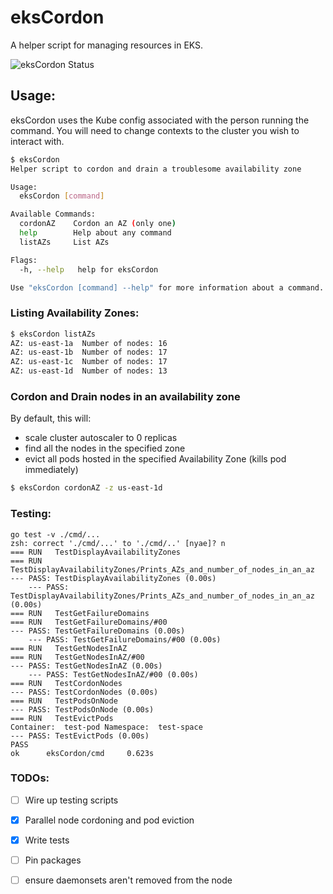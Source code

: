 # eksCordon
A helper script for managing resources in EKS.

![eksCordon Status](https://github.com/smarman85/eksCordon/actions/workflows/eksCordon_test.yaml/badge.svg)

## Usage:
eksCordon uses the Kube config associated with the person running the command. You will need to change contexts to the cluster you
wish to interact with.

```bash
$ eksCordon
Helper script to cordon and drain a troublesome availability zone

Usage:
  eksCordon [command]

Available Commands:
  cordonAZ    Cordon an AZ (only one)
  help        Help about any command
  listAZs     List AZs

Flags:
  -h, --help   help for eksCordon

Use "eksCordon [command] --help" for more information about a command.
```

### Listing Availability Zones:
```bash
$ eksCordon listAZs
AZ: us-east-1a  Number of nodes: 16
AZ: us-east-1b  Number of nodes: 17
AZ: us-east-1c  Number of nodes: 17
AZ: us-east-1d  Number of nodes: 13
```

### Cordon and Drain nodes in an availability zone
By default, this will:
  * scale cluster autoscaler to 0 replicas
  * find all the nodes in the specified zone
  * evict all pods hosted in the specified Availability Zone (kills pod immediately)

```bash
$ eksCordon cordonAZ -z us-east-1d
```

### Testing:
```
go test -v ./cmd/...
zsh: correct './cmd/...' to './cmd/..' [nyae]? n
=== RUN   TestDisplayAvailabilityZones
=== RUN   TestDisplayAvailabilityZones/Prints_AZs_and_number_of_nodes_in_an_az
--- PASS: TestDisplayAvailabilityZones (0.00s)
    --- PASS: TestDisplayAvailabilityZones/Prints_AZs_and_number_of_nodes_in_an_az (0.00s)
=== RUN   TestGetFailureDomains
=== RUN   TestGetFailureDomains/#00
--- PASS: TestGetFailureDomains (0.00s)
    --- PASS: TestGetFailureDomains/#00 (0.00s)
=== RUN   TestGetNodesInAZ
=== RUN   TestGetNodesInAZ/#00
--- PASS: TestGetNodesInAZ (0.00s)
    --- PASS: TestGetNodesInAZ/#00 (0.00s)
=== RUN   TestCordonNodes
--- PASS: TestCordonNodes (0.00s)
=== RUN   TestPodsOnNode
--- PASS: TestPodsOnNode (0.00s)
=== RUN   TestEvictPods
Container:  test-pod Namespace:  test-space
--- PASS: TestEvictPods (0.00s)
PASS
ok      eksCordon/cmd     0.623s
```


### TODOs:
- [ ] Wire up testing scripts
- [x] Parallel node cordoning and pod eviction
- [x] Write tests
- [ ] Pin packages
- [ ] ensure daemonsets aren't removed from the node

